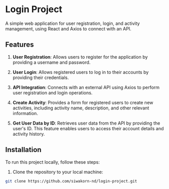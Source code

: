# Login Project

A simple web application for user registration, login, and activity management, using React and Axios to connect with an API.

## Features

1. **User Registration**: Allows users to register for the application by providing a username and password.

2. **User Login**: Allows registered users to log in to their accounts by providing their credentials.

3. **API Integration**: Connects with an external API using Axios to perform user registration and login operations.

4. **Create Activity**: Provides a form for registered users to create new activities, including activity name, description, and other relevant information.

5. **Get User Data by ID**: Retrieves user data from the API by providing the user's ID. This feature enables users to access their account details and activity history.

## Installation

To run this project locally, follow these steps:

1. Clone the repository to your local machine:

```bash
git clone https://github.com/siwakorn-nd/login-project.git
